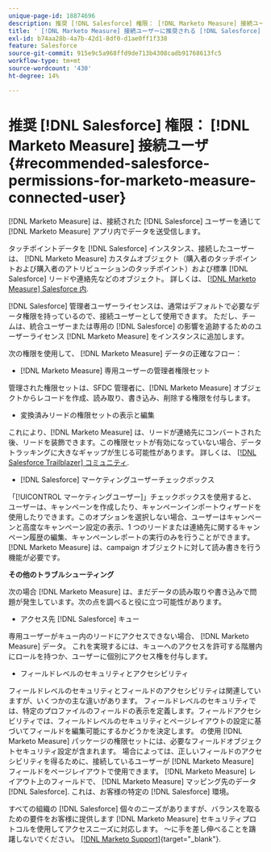 ```yaml
---
unique-page-id: 18874696
description: 推奨 [!DNL Salesforce] 権限： [!DNL Marketo Measure] 接続ユーザ — [!DNL Marketo Measure]
title: ' [!DNL Marketo Measure] 接続ユーザーに推奨される [!DNL Salesforce] 権限'
exl-id: b74aa28b-4a7b-42d1-8df0-d1ae0ff1f338
feature: Salesforce
source-git-commit: 915e9c5a968ffd9de713b4308cadb91768613fc5
workflow-type: tm+mt
source-wordcount: '430'
ht-degree: 14%

---
```


# 推奨 [!DNL Salesforce] 権限： [!DNL Marketo Measure] 接続ユーザ {#recommended-salesforce-permissions-for-marketo-measure-connected-user}

[!DNL Marketo Measure] は、接続された [!DNL Salesforce] ユーザーを通じて [!DNL Marketo Measure] アプリ内でデータを送受信します。

タッチポイントデータを [!DNL Salesforce] インスタンス、接続したユーザーは、 [!DNL Marketo Measure] カスタムオブジェクト（購入者のタッチポイントおよび購入者のアトリビューションのタッチポイント）および標準 [!DNL Salesforce] リードや連絡先などのオブジェクト。 詳しくは、 [[!DNL Marketo Measure] Salesforce 内](/help/configuration-and-setup/marketo-measure-and-salesforce/how-marketo-measure-and-salesforce-interact.md).

[!DNL Salesforce] 管理者ユーザーライセンスは、通常はデフォルトで必要なデータ権限を持っているので、接続ユーザーとして使用できます。 ただし、チームは、統合ユーザーまたは専用の [!DNL Salesforce] の影響を追跡するためのユーザーライセンス [!DNL Marketo Measure] をインスタンスに追加します。

次の権限を使用して、 [!DNL Marketo Measure] データの正確なフロー：

* [!DNL Marketo Measure] 専用ユーザーの管理者権限セット

管理された権限セットは、SFDC 管理者に、[!DNL Marketo Measure] オブジェクトからレコードを作成、読み取り、書き込み、削除する権限を付与します。

* 変換済みリードの権限セットの表示と編集

これにより、[!DNL Marketo Measure] は、リードが連絡先にコンバートされた後、リードを装飾できます。この権限セットが有効になっていない場合、データトラッキングに大きなギャップが生じる可能性があります。 詳しくは、 [[!DNL Salesforce Trailblazer] コミュニティ](https://help.salesforce.com/s/articleView?language=en_US&amp;id=leads_view_edit_converted.htm&amp;type=5).

* [!DNL Salesforce] マーケティングユーザーチェックボックス

「[!UICONTROL マーケティングユーザー]」チェックボックスを使用すると、ユーザーは、キャンペーンを作成したり、キャンペーンインポートウィザードを使用したりできます。このオプションを選択しない場合、ユーザーはキャンペーンと高度なキャンペーン設定の表示、1 つのリードまたは連絡先に関するキャンペーン履歴の編集、キャンペーンレポートの実行のみを行うことができます。 [!DNL Marketo Measure] は、campaign オブジェクトに対して読み書きを行う機能が必要です。

**その他のトラブルシューティング**

次の場合 [!DNL Marketo Measure] は、まだデータの読み取りや書き込みで問題が発生しています。次の点を調べると役に立つ可能性があります。

* アクセス先 [!DNL Salesforce] キュー

専用ユーザーがキュー内のリードにアクセスできない場合、 [!DNL Marketo Measure] データ。 これを実現するには、キューへのアクセスを許可する階層内にロールを持つか、ユーザーに個別にアクセス権を付与します。

* フィールドレベルのセキュリティとアクセシビリティ

フィールドレベルのセキュリティとフィールドのアクセシビリティは関連していますが、いくつかの主な違いがあります。 フィールドレベルのセキュリティでは、特定のプロファイルのフィールドの表示を定義します。フィールドアクセシビリティでは、フィールドレベルのセキュリティとページレイアウトの設定に基づいてフィールドを編集可能にするかどうかを決定します。 の使用 [!DNL Marketo Measure] パッケージの権限セットには、必要なフィールドオブジェクトセキュリティ設定が含まれます。 場合によっては、正しいフィールドのアクセシビリティを得るために、接続しているユーザーが [!DNL Marketo Measure] フィールドをページレイアウトで使用できます。 [!DNL Marketo Measure] レイアウト上のフィールドで、 [!DNL Marketo Measure] マッピング先のデータ [!DNL Salesforce]. これは、お客様の特定の [!DNL Salesforce] 環境。

すべての組織の [!DNL Salesforce] 個々のニーズがありますが、バランスを取るための要件をお客様に提供します [!DNL Marketo Measure] セキュリティプロトコルを使用してアクセスニーズに対応します。 ～に手を差し伸べることを躊躇しないでください。 [[!DNL Marketo Support]](https://nation.marketo.com/t5/support/ct-p/Support){target="_blank"}.
